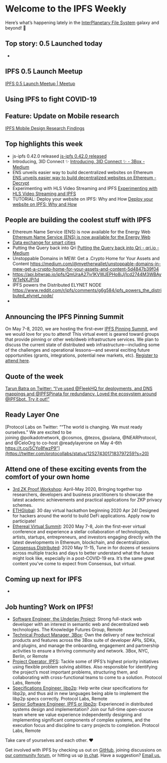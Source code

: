 # Welcome to the IPFS Weekly

Here’s what’s happening lately in the [InterPlanetary File System](https://ipfs.io/) galaxy and beyond! 🚀

## Top story: 0.5 Launched today
* 


## IPFS 0.5 Launch Meetup

[IPFS 0.5 Launch Meetup | Meetup](https://www.meetup.com/San-Francisco-IPFS/events/270212268/)

## Using IPFS to fight COVID-19


## Feature: Update on Mobile research
[IPFS Mobile Design Research Findings](https://blog.ipfs.io/2020-04-24-ipfs-mobile-design-research-findings/)


## Top highlights this week
* js-ipfs 0.42.0 released [js-ipfs 0.42.0 released](https://blog.ipfs.io/2020-04-14-js-ipfs-0-42/)
* Introducing, 3ID Connect ✨ [Introducing, 3ID Connect ✨ - 3Box - Medium](https://medium.com/3box/introducing-3id-connect-531af4f84d3f)
* ENS unveils easier way to build decentralized websites on Ethereum [ENS unveils easier way to build decentralized websites on Ethereum - Decrypt](https://decrypt.co/26246/ens-unveils-easier-way-to-build-decentralized-websites-on-ethereum?utm_source=twitter&utm_medium=social&utm_campaign=auto)
* Experimenting with HLS Video Streaming and IPFS
[Experimenting with HLS Video Streaming and IPFS](https://blog.fission.codes/experimenting-with-hls-video-streaming-and-ipfs/)
* TUTORIAL: Deploy your website on IPFS: Why and How [Deploy your website on IPFS: Why and How](https://ipfs.tarunbatra.com/blog/decentralization/Deploy-your-website-on-IPFS-Why-and-How/)



## People are building the coolest stuff with IPFS
* Ethereum Name Service (ENS) is now available for the Energy Web [Ethereum Name Service (ENS) is now available for the Energy Web](https://medium.com/energy-web-insights/ethereum-name-service-ens-is-now-available-for-the-energy-web-a8d884138790)
* [Data exchange for smart cities](https://pravah.io/)
* Putting the Query back into Qri [Putting the Query back into Qri - qri.io - Medium](https://medium.com/qri-io/putting-the-query-back-into-qri-24aa46bf3cbe)
* Unstoppable Domains in MEW: Get a .Crypto Home for Your Assets and Content https://medium.com/@myetherwallet/unstoppable-domains-in-mew-get-a-crypto-home-for-your-assets-and-content-5d4847b39f04
* https://api.bitwrap.io/ipfs/QmUraA27jv1KVWJEPHo8iJj1cd2744M3WBAyWTeNXJPj1d
* IPFS powers the Distributed ELYNET NODE https://www.reddit.com/r/ipfs/comments/g6g584/ipfs_powers_the_distributed_elynet_node/
* 




## Announcing the IPFS Pinning Summit
On May 7-8, 2020, we are hosting the first-ever [IPFS Pinning Summit](https://ipfspinningsummit.com/), and we would love for you to attend! This virtual event is geared toward groups that provide pinning or other web/dweb infrastructure services. We plan to discuss the current state of distributed web infrastructure—including some of the challenges and operational lessons—and several exciting future opportunities (grants, integrations, potential new markets, etc). [Register to attend here](https://www.eventbrite.com/e/ipfs-pinning-summit-registration-102720606098).


## Quote of the week
[Tarun Batra on Twitter: “I’ve used @FleekHQ for deployments, and DNS mappings and @IPFSPinata for redundancy. Loved the ecosystem around @IPFSbot. Try it out!”](https://twitter.com/tarunbatra/status/1252135874105675776?s=20)



## Ready Layer One
[Protocol Labs on Twitter: ““The world is changing. We must ready ourselves.” We are excited to be joining @polkadotnetwork, @cosmos, @tezos, @solana, @NEARProtocol, and @CeloOrg to co-host @readylayerone on May 4-6th https://t.co/5CYo8fwzP9”](https://twitter.com/protocollabs/status/1252743017183797259?s=20)


## Attend one of these exciting events from the comfort of your own home
* [3rd ZK Proof Workshop](https://zkproof.org/events/workshop3/invite/): April-May 2020, Bringing together top researchers, developers and business practitioners to showcase the latest academic achievements and practical applications for ZKP privacy schemes.
* [ETHGlobal](https://medium.com/ethglobal/hackmoney-ethglobals-first-online-defi-hackathon-aa6e97815db0): 30 day virtual hackathon beginning 2020 Apr 24! Designed for hackers around the world to build DeFi applications. Apply now to participate!
* [Ethereal Virtual Summit](https://www.etherealsummit.com/): 2020 May 7-8, Join the first-ever virtual conference and experience a stellar collaboration of technologists, artists, startups, entrepreneurs, and investors engaging directly with the latest developments in Ethereum, blockchain, and decentralization.
* [Consensus Distributed](https://www.coindesk.com/events/consensus-2020?gclid=Cj0KCQiAyKrxBRDHARIsAKCzn8xTLzNy3u0cGN4s-gH5dpLxpeCQn8ufhFBlyZ3F4sXtd9ZF_azLQeYaApliEALw_wcB): 2020 May 11-15, Tune in for dozens of sessions across multiple tracks and days to better understand what the future might look like, especially in a post-COVID-19 era. It’s the same great content you’ve come to expect from Consensus, but virtual.


## Coming up next for IPFS
*


## Job hunting? Work on IPFS!
* [Software Engineer, the Underlay Project](https://notes.knowledgefutures.org/pub/si1okbw9): Strong full-stack web developer with an interest in semantic web and decentralized web technologies. The Knowledge Futures Group, Remote
* [Technical Product Manager, 3Box](https://jobs.lever.co/3box/6c68f7ec-a4b4-48ab-9d77-6500e36351e7): Own the delivery of new technical products and features across the 3Box suite of developer APIs, SDKs, and plugins, and manage the onboarding, engagement and partnership activities to ensure a thriving community and network. 3Box, NYC, Berlin, or Remote
* [Project Operator, IPFS](https://jobs.lever.co/protocol/135cecff-ecc4-49ca-b516-61b63fd4d9ef): Tackle some of IPFS’s highest priority initiatives using flexible problem solving abilities. Also responsible for identifying the project’s most important problems, structuring them, and collaborating with cross-functional teams to come to a solution. Protocol Labs, Remote
* [Specifications Engineer, libp2p](https://jobs.lever.co/protocol/0ee37e17-5fb3-4b0f-8559-e5fca363e268): Help write clear specifications for libp2p, and thus aid in new languages being able to implement the libp2p specs correctly. Protocol Labs, Remote
* [Senior Software Engineer, IPFS or libp2p](https://jobs.lever.co/protocol/82793e56-124f-484c-bf13-357ef0b45bc6): Experienced in distributed systems design and implementation? Join our full-time open-source team where we value experience independently designing and implementing significant components of complex systems, and the execution focus and discipline to carry projects to completion. Protocol Labs, Remote

Take care of yourselves and each other. ❤️

Get involved with IPFS by checking us out on [GitHub](https://github.com/ipfs), joining discussions on [our community forum](https://discuss.ipfs.io/), or hitting us up [in chat](https://riot.im/app/#/room/#ipfs:matrix.org). Have a suggestion? [Email us.](mailto:newsletter@ipfs.io)
